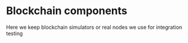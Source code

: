 # Blockchain components

Here we keep blockchain simulators or real nodes we use for integration testing
